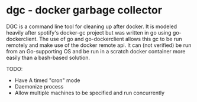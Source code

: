 # dgc - docker garbage collector

DGC is a command line tool for cleaning up after docker.
It is modeled heavily after spotify's docker-gc project but was written in go using go-dockerclient.
The use of go and go-dockerclient allows this gc to be run remotely and make use of the docker remote api.
It can (not verified) be run from an Go-supporting OS and be run in a scratch docker container more easily than a bash-based solution.

TODO:

* Have A timed "cron" mode
* Daemonize process
* Allow multiple machines to be specified and run concurrently
